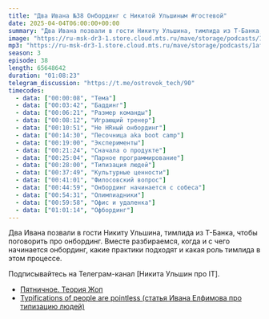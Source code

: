 ```yaml
---
title: "Два Ивана №38 Онбординг с Никитой Ульшиным #гостевой"
date: 2025-04-04T06:00:00+00:00
summary: "Два Ивана позвали в гости Никиту Ульшина, тимлида из Т-Банка, чтобы поговорить про онбординг."
image: "https://ru-msk-dr3-1.store.cloud.mts.ru/mave/storage/podcasts/1af59247-7ac1-4d1c-b4f1-fd950f3daf15/images/cd175d9c-f84b-4239-a8ac-629e849cad00.png"
mp3: "https://ru-msk-dr3-1.store.cloud.mts.ru/mave/storage/podcasts/1af59247-7ac1-4d1c-b4f1-fd950f3daf15/episodes/cd175d9c-f84b-4239-a8ac-629e849cad00.mp3"
season: 3
episode: 38
length: 65648642
duration: "01:08:23"
telegram_discussion: "https://t.me/ostrovok_tech/90"
timecodes:
  - data: ["00:00:08", "Тема"]
  - data: ["00:03:42", "Баддинг"]
  - data: ["00:06:21", "Размер команды"]
  - data: ["00:08:12", "Играющий тренер"]
  - data: ["00:10:51", "Не HRный онбординг"]
  - data: ["00:14:30", "Песочница aka boot camp"]
  - data: ["00:19:00", "Эксперименты"]
  - data: ["00:21:24", "Сначала о продукте"]
  - data: ["00:25:04", "Парное программирование"]
  - data: ["00:28:00", "Типизация людей"]
  - data: ["00:37:49", "Культурные ценности"]
  - data: ["00:41:01", "Филосовский вопрос"]
  - data: ["00:44:59", "Онбординг начинается с собеса"]
  - data: ["00:54:31", "Олимпиадники"]
  - data: ["00:59:58", "Офис и удаленка"]
  - data: ["01:01:14", "Офбординг"]
---
```


Два Ивана позвали в гости Никиту Ульшина, тимлида из Т-Банка, чтобы поговорить про онбординг. Вместе разбираемся, когда и с чего начинается онбординг, какие практики подходят и какая роль тимлида в этом процессе.

Подписывайтесь на Телеграм-канал [Никита Ульшин про IT].

<!-- links -->

- [Пятничное. Теория Жоп](https://habr.com/ru/articles/593173/)
- [Typifications of people are pointless (статья Ивана Елфимова про типизацию людей)](https://biozz.dev/blog/pointless-typifications/)
